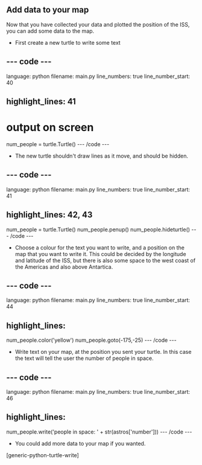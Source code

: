 ## Add data to your map

Now that you have collected your data and plotted the position of the ISS, you can add some data to the map.

+ First create a new turtle to write some text

## \--- code \---

language: python filename: main.py line_numbers: true line_number_start: 40

## highlight_lines: 41

# output on screen

num_people = turtle.Turtle() \--- /code \---

+ The new turtle shouldn't draw lines as it move, and should be hidden.

## \--- code \---

language: python filename: main.py line_numbers: true line_number_start: 41

## highlight_lines: 42, 43

num_people = turtle.Turtle() num_people.penup() num_people.hideturtle() \--- /code \---

+ Choose a colour for the text you want to write, and a position on the map that you want to write it. This could be decided by the longitude and latitude of the ISS, but there is also some space to the west coast of the Americas and also above Antartica.

## \--- code \---

language: python filename: main.py line_numbers: true line_number_start: 44

## highlight_lines:

num_people.color('yellow') num_people.goto(-175,-25) \--- /code \---

+ Write text on your map, at the position you sent your turtle. In this case the text will tell the user the number of people in space.

## \--- code \---

language: python filename: main.py line_numbers: true line_number_start: 46

## highlight_lines:

num_people.write('people in space: ' + str(astros['number'])) \--- /code \---

+ You could add more data to your map if you wanted.

[generic-python-turtle-write]